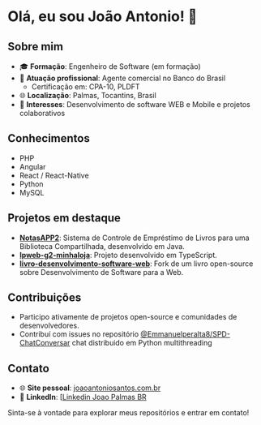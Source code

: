 # Olá, eu sou João Antonio! 👋

## Sobre mim

- 🎓 **Formação**: Engenheiro de Software (em formação)
- 💼 **Atuação profissional**: Agente comercial no Banco do Brasil
   - Certificação em: CPA-10, PLDFT
- 🌐 **Localização**: Palmas, Tocantins, Brasil
- 🌱 **Interesses**: Desenvolvimento de software WEB e Mobile e projetos colaborativos

## Conhecimentos

- PHP
- Angular
- React / React-Native
- Python
- MySQL
  
## Projetos em destaque

- [**NotasAPP2**](https://github.com/JoaoPalmasBR/notasAPP2): Sistema de Controle de Empréstimo de Livros para uma Biblioteca Compartilhada, desenvolvido em Java.
- [**lpweb-g2-minhaloja**](https://github.com/JoaoPalmasBR/lpweb-g2-minhaloja): Projeto desenvolvido em TypeScript.
- [**livro-desenvolvimento-software-web**](https://github.com/JoaoPalmasBR/livro-desenvolvimento-software-web): Fork de um livro open-source sobre Desenvolvimento de Software para a Web.

## Contribuições

- Participo ativamente de projetos open-source e comunidades de desenvolvedores.
- Contribuí com issues no repositório [@Emmanuelperalta8/SPD-ChatConversar](https://github.com/Emmanuelperalta8/SPD-ChatConversar) chat distribuido em Python multithreading

## Contato

- 🌐 **Site pessoal**: [joaoantoniosantos.com.br](http://joaoantoniosantos.com.br)
- 💼 **LinkedIn**: [[Linkedin Joao Palmas BR](https://br.linkedin.com/in/joaopalmasbr)

Sinta-se à vontade para explorar meus repositórios e entrar em contato!
